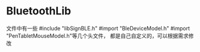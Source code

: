 # BluetoothLib
文件中有一些 #include "libSignBLE.h" #import "BleDeviceModel.h" #import "PenTabletMouseModel.h"等几个头文件，
都是自己自定义的，可以根据需求修改

